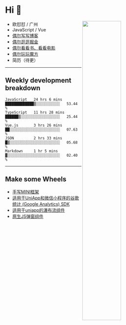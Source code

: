 # Hi 👋

[<img align="right" width="50%" src="https://github-readme-stats.vercel.app/api?username=OUDUIDUI&theme=dark&show_icons=true">](https://metrics.lecoq.io/OUDUIDUI?template=classic&#41;)


-   欧怼怼 / 广州
-   JavaScript / Vue
-   [偶尔写写博客](OUDUIDUI.cn)
-   [偶尔逛逛掘金](https://juejin.cn/user/4309700183594366)
-   [偶尔看看书、看看电影](https://www.yuque.com/books/share/3ee1684b-8e19-4849-b5aa-13d1813ded6d)
-   [偶尔玩玩魔方](https://cubing.com/results/person/2014OUSH01)
-   简历（待更）

---

##  Weekly development breakdown

<!--START_SECTION:waka-->
```text
JavaScript   24 hrs 6 mins   █████████████▒░░░░░░░░░░░   53.44 % 
TypeScript   11 hrs 28 mins  ██████▒░░░░░░░░░░░░░░░░░░   25.44 % 
Vue.js       3 hrs 26 mins   ██░░░░░░░░░░░░░░░░░░░░░░░   07.63 % 
JSON         2 hrs 33 mins   █▒░░░░░░░░░░░░░░░░░░░░░░░   05.68 % 
Markdown     1 hr 5 mins     ▓░░░░░░░░░░░░░░░░░░░░░░░░   02.40 % 
```
<!--END_SECTION:waka-->



---

##  Make some Wheels

- [手写MINI框架](https://github.com/OUDUIDUI/mini)
- [适用于UniApp和微信小程序的谷歌统计 (Google Analytics) SDK](https://github.com/OUDUIDUI/ga-tracker)
- [适用于uniapp的瀑布流组件](https://github.com/OUDUIDUI/uniapp_waterfalls_flow)
- [原生JS弹窗组件](https://github.com/OUDUIDUI/notice-kit)


